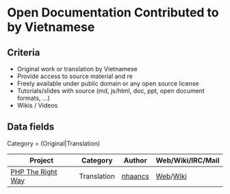 # Open Documentation Contributed to by Vietnamese

## Criteria

* Original work or translation by Vietnamese
* Provide access to source material and re
* Freely available under public domain or any open source license
* Tutorials/slides with source (md, js/html, doc, ppt, open document formats, ...)
* Wikis / Videos

## Data fields

Category = (Original|Translation)

|Project|Category|Author|Web/Wiki/IRC/Mail|
|-------|--------|----|-----------------|
|[PHP The Right Way](https://github.com/nhaancs/php-the-right-way)|Translation|[nhaancs](https://github.com/nhaancs)|[Web](https://nhaancs.github.io/php-the-right-way/)/[Wiki](https://github.com/codeguy/php-the-right-way/wiki/Translations)|

